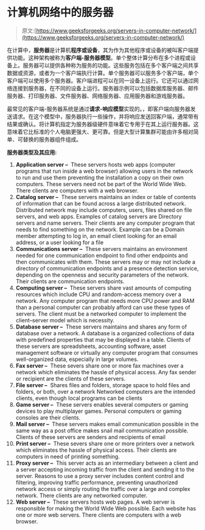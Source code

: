 # 计算机网络中的服务器

> 原文:[https://www.geeksforgeeks.org/servers-in-computer-network/](https://www.geeksforgeeks.org/servers-in-computer-network/)

在计算中，**服务器**是计算机**程序或设备**，其为作为其他程序或设备的被叫客户端提供功能。这种架构被称为**客户端-服务器模型**。单个整体计算分布在多个进程或设备上。服务器可以提供各种称为服务的功能。这些服务包括在多个客户端之间共享数据或资源，或者为一个客户端执行计算。单个服务器可以服务多个客户端，单个客户端可以使用多个服务器。客户端进程可以在同一设备上运行。它还可以通过网络连接到服务器，在不同的设备上运行。服务器示例可以包括数据库服务器、邮件服务器、打印服务器、文件服务器、网络服务器、应用服务器和游戏服务器。

最常见的客户端-服务器系统是通过**请求-响应模型**实现的。，即客户端向服务器发送请求。在这个模型中，服务器执行一些操作，并将响应发送回客户端，通常带有结果或确认。将计算机指定为服务器级硬件意味着它专用于在其上运行服务器。这意味着它比标准的个人电脑更强大、更可靠。但是大型计算集群可能由许多相对简单、可替换的服务器组件组成。

**服务器类型及其应用:**

1.  **Application server –** 
    These servers hosts web apps (computer programs that run inside a web browser) allowing users in the network to run and use them preventing the installation a copy on their own computers. These servers need not be part of the World Wide Web. There clients are computers with a web browser. 
2.  **Catalog server –** 
    These servers maintains an index or table of contents of information that can be found across a large distributed network. Distributed network may include computers, users, files shared on file servers, and web apps. Examples of catalog servers are Directory servers and name servers. Their clients are any computer program that needs to find something on the network. Example can be a Domain member attempting to log in, an email client looking for an email address, or a user looking for a file 
3.  **Communications server –** 
    These servers maintains an environment needed for one communication endpoint to find other endpoints and then communicates with them. These servers may or may not include a directory of communication endpoints and a presence detection service, depending on the openness and security parameters of the network. Their clients are communication endpoints. 
4.  **Computing server –** 
    These servers share vast amounts of computing resources which include CPU and random-access memory over a network. Any computer program that needs more CPU power and RAM than a personal computer can probably afford can use these types of servers. The client must be a networked computer to implement the client–server model which is necessity. 
5.  **Database server –** 
    These servers maintains and shares any form of database over a network. A database is a organized collections of data with predefined properties that may be displayed in a table. Clients of these servers are spreadsheets, accounting software, asset management software or virtually any computer program that consumes well-organized data, especially in large volumes. 
6.  **Fax server –** 
    These severs share one or more fax machines over a network which eliminates the hassle of physical access. Any fax sender or recipient are the clients of these servers. 
7.  **File server –** 
    Shares files and folders, storage space to hold files and folders, or both, over a network Networked computers are the intended clients, even though local programs can be clients 
8.  **Game server –** 
    These servers enables several computers or gaming devices to play multiplayer games. Personal computers or gaming consoles are their clients. 
9.  **Mail server –** 
    These servers makes email communication possible in the same way as a post office makes snail mail communication possible. Clients of these servers are senders and recipients of email 
10.  **Print server –** 
    These severs share one or more printers over a network which eliminates the hassle of physical access. Their clients are computers in need of printing something. 
11.  **Proxy server –** 
    This server acts as an intermediary between a client and a server accepting incoming traffic from the client and sending it to the server. Reasons to use a proxy server includes content control and filtering, improving traffic performance, preventing unauthorized network access or simply routing the traffic over a large and complex network. There clients are any networked computer. 
12.  **Web server –** 
    These servers hosts web pages. A web server is responsible for making the World Wide Web possible. Each website has one or more web servers. There clients are computers with a web browser.
